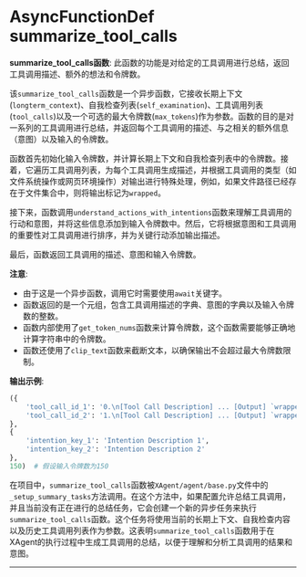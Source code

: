 # AsyncFunctionDef summarize_tool_calls
**summarize_tool_calls函数**: 此函数的功能是对给定的工具调用进行总结，返回工具调用描述、额外的想法和令牌数。

该`summarize_tool_calls`函数是一个异步函数，它接收长期上下文(`longterm_context`)、自我检查列表(`self_examination`)、工具调用列表(`tool_calls`)以及一个可选的最大令牌数(`max_tokens`)作为参数。函数的目的是对一系列的工具调用进行总结，并返回每个工具调用的描述、与之相关的额外信息（意图）以及输入的令牌数。

函数首先初始化输入令牌数，并计算长期上下文和自我检查列表中的令牌数。接着，它遍历工具调用列表，为每个工具调用生成描述，并根据工具调用的类型（如文件系统操作或网页环境操作）对输出进行特殊处理，例如，如果文件路径已经存在于文件集合中，则将输出标记为`wrapped`。

接下来，函数调用`understand_actions_with_intentions`函数来理解工具调用的行动和意图，并将这些信息添加到输入令牌数中。然后，它将根据意图和工具调用的重要性对工具调用进行排序，并为关键行动添加输出描述。

最后，函数返回工具调用的描述、意图和输入令牌数。

**注意**:
- 由于这是一个异步函数，调用它时需要使用`await`关键字。
- 函数返回的是一个元组，包含工具调用描述的字典、意图的字典以及输入令牌数的整数。
- 函数内部使用了`get_token_nums`函数来计算令牌数，这个函数需要能够正确地计算字符串中的令牌数。
- 函数还使用了`clip_text`函数来截断文本，以确保输出不会超过最大令牌数限制。

**输出示例**:
```python
({
    'tool_call_id_1': '0.\n[Tool Call Description] ... [Output] `wrapped`',
    'tool_call_id_2': '1.\n[Tool Call Description] ... [Output] `wrapped`'
}, 
{
    'intention_key_1': 'Intention Description 1',
    'intention_key_2': 'Intention Description 2'
}, 
150)  # 假设输入令牌数为150
```

在项目中，`summarize_tool_calls`函数被`XAgent/agent/base.py`文件中的`_setup_summary_tasks`方法调用。在这个方法中，如果配置允许总结工具调用，并且当前没有正在进行的总结任务，它会创建一个新的异步任务来执行`summarize_tool_calls`函数。这个任务将使用当前的长期上下文、自我检查内容以及历史工具调用列表作为参数。这表明`summarize_tool_calls`函数用于在XAgent的执行过程中生成工具调用的总结，以便于理解和分析工具调用的结果和意图。
***
